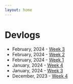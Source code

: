 ```yaml
---
layout: home
---
```


# Devlogs

- February, 2024  - [Week 3](/devlog/feb24-week-3.md)
- February, 2024  - [Week 2](/devlog/feb24-week-2.md)
- February, 2024  - [Week 1](/devlog/feb24-week-1.md)
- January, 2024   - [Week 4](/devlog/jan24-week-4.md)
- January, 2024   - [Week 3](/devlog/jan24-week-3.md)
- December, 2023  - [Week 4](/devlog/dec23-week-4.md)
